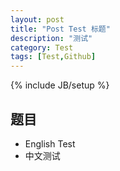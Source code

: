 ```yaml
---
layout: post
title: "Post Test 标题"
description: "测试"
category: Test
tags: [Test,Github]
---
```

{% include JB/setup %}

## 题目
- English Test 
- 中文测试 
